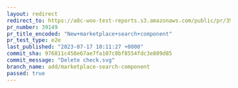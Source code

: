 ```yaml
---
layout: redirect
redirect_to: https://a8c-woo-test-reports.s3.amazonaws.com/public/pr/39149/e2e/index.html
pr_number: 39149
pr_title_encoded: "New+marketplace+search+component"
pr_test_type: e2e
last_published: "2023-07-17 10:11:27 +0000"
commit_sha: 976811c458e67ae7fa107c8bf8554fdc3e809d85
commit_message: "Delete check.svg"
branch_name: add/marketplace-search-component
passed: true
---
```

